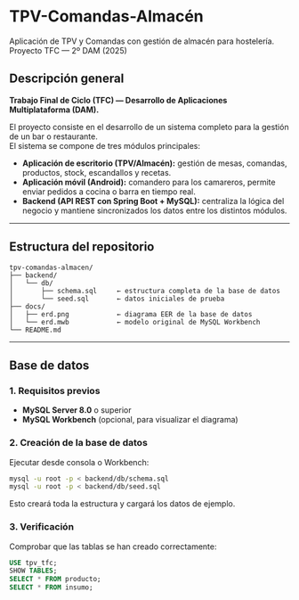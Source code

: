 # TPV-Comandas-Almacén
Aplicación de TPV y Comandas con gestión de almacén para hostelería.  
Proyecto TFC — 2º DAM (2025)

## Descripción general
**Trabajo Final de Ciclo (TFC) — Desarrollo de Aplicaciones Multiplataforma (DAM).**

El proyecto consiste en el desarrollo de un sistema completo para la gestión de un bar o restaurante.  
El sistema se compone de tres módulos principales:

- **Aplicación de escritorio (TPV/Almacén):** gestión de mesas, comandas, productos, stock, escandallos y recetas.
- **Aplicación móvil (Android):** comandero para los camareros, permite enviar pedidos a cocina o barra en tiempo real.
- **Backend (API REST con Spring Boot + MySQL):** centraliza la lógica del negocio y mantiene sincronizados los datos entre los distintos módulos.

---

## Estructura del repositorio
```
tpv-comandas-almacen/
├── backend/
│   └── db/
│       ├── schema.sql     ← estructura completa de la base de datos
│       └── seed.sql       ← datos iniciales de prueba
├── docs/
│   ├── erd.png            ← diagrama EER de la base de datos
│   └── erd.mwb            ← modelo original de MySQL Workbench
└── README.md
```

---

## Base de datos

### 1. Requisitos previos
- **MySQL Server 8.0** o superior  
- **MySQL Workbench** (opcional, para visualizar el diagrama)

### 2. Creación de la base de datos
Ejecutar desde consola o Workbench:

```bash
mysql -u root -p < backend/db/schema.sql
mysql -u root -p < backend/db/seed.sql
```

Esto creará toda la estructura y cargará los datos de ejemplo.

### 3. Verificación
Comprobar que las tablas se han creado correctamente:

```sql
USE tpv_tfc;
SHOW TABLES;
SELECT * FROM producto;
SELECT * FROM insumo;
```
